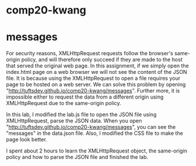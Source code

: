 # comp20-kwang
# messages

For security reasons, XMLHttpRequest requests follow the browser's same-origin policy, and will therefore only succeed if they are made to the host that served the original web page. In this assignment, if we simply open the index.html page on a web browser we will not see the content of the JSON file. It is because using the XMLHttpRequest to open a file requires your page to be hosted on a web server. We can solve this problem by opening "http://tuftsdev.github.io/comp20-kwang/messages". Further more, it is impossible either to request the data from a different origin using XMLHttpRequest due to the same-origin policy.

In this lab, I modified the lab.js file to open the JSON file using XMLHttpRequest, parse the JSON data. When you open "http://tuftsdev.github.io/comp20-kwang/messages", you can see the "messages" in the data.json file. Also, I modified the CSS file to make the page look better.

I spent about 2 hours to learn the XMLHttpRequest object, the same-origin policy and how to parse the JSON file and finished the lab.
